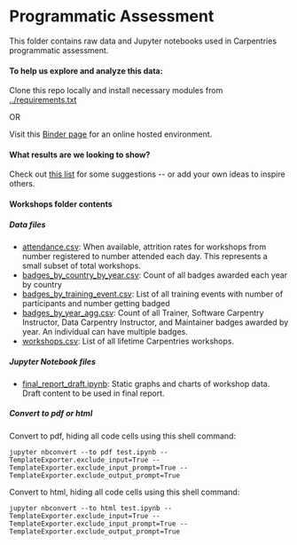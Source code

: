 Programmatic Assessment
=======================

This folder contains raw data and Jupyter notebooks used in Carpentries programmatic assessment.

#### To help us explore and analyze this data:

Clone this repo locally and install necessary modules from [../requirements.txt](https://github.com/carpentries/assessment/blob/master/requirements.txt) 

OR 

Visit this [Binder page]( http://mybinder.org/v2/gh/carpentries/assessment/master) for an online hosted environment.

#### What results are we looking to show?

Check out [this list](report_ideas.md) for some suggestions -- or add your own ideas to inspire others.


#### Workshops folder contents

##### Data files
* [attendance.csv](./workshops/data_files/attendance.csv): When available, attrition rates for workshops from number registered to number attended each day. This represents a small subset of total workshops.
* [badges\_by\_country\_by\_year.csv](./workshops/data_files/badges_by_country_by_year.csv):  Count of all badges awarded each year by country
* [badges\_by\_training\_event.csv](./workshops/data_files/badges_by_training_event.csv): List of all training events with number of participants and number getting badged
* [badges\_by\_year\_agg.csv](./workshops/data_files/badges_by_year_agg.csv): Count of all Trainer, Software Carpentry Instructor, Data Carpentry Instructor, and Maintainer badges awarded by year.  An individual can have multiple badges.
* [workshops.csv](./workshops/data_files/workshops.csv):  List of all lifetime Carpentries workshops.


##### Jupyter Notebook files 
* [final\_report\_draft.ipynb](./workshops/final_report_draft.ipynb): Static graphs and charts of workshop data. Draft content to be used in final report.


##### Convert to pdf or html
Convert to pdf, hiding all code cells using this shell command:

```jupyter nbconvert --to pdf test.ipynb --TemplateExporter.exclude_input=True --TemplateExporter.exclude_input_prompt=True --TemplateExporter.exclude_output_prompt=True```

Convert to html, hiding all code cells using this shell command:

```jupyter nbconvert --to html test.ipynb --TemplateExporter.exclude_input=True --TemplateExporter.exclude_input_prompt=True --TemplateExporter.exclude_output_prompt=True```
